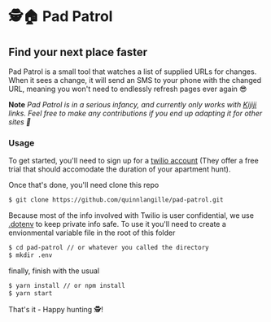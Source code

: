 # 🕵🏠 Pad Patrol

## Find your next place faster

Pad Patrol is a small tool that watches a list of supplied URLs for changes. When it sees a change, it will send an SMS to your phone with the changed URL, meaning you won't need to endlessly refresh pages ever again 😎

**Note** _Pad Patrol is in a serious infancy, and currently only works with [Kijiji](http://www.kijiji.com) links. Feel free to make any contributions if you end up adapting it for other sites 🚀_

### Usage

To get started, you'll need to sign up for a [twilio account](https://www.twilio.com/try-twilio) (They offer a free trial that should accomodate the duration of your apartment hunt).

Once that's done, you'll need clone this repo

```bash
$ git clone https://github.com/quinnlangille/pad-patrol.git
```

Because most of the info involved with Twilio is user confidential, we use [.dotenv](https://github.com/motdotla/dotenv) to keep private info safe. To use it you'll need to create a envionmental variable file in the root of this folder

```bash
$ cd pad-patrol // or whatever you called the directory
$ mkdir .env
```

finally, finish with the usual

```bash
$ yarn install // or npm install
$ yarn start
```

That's it - Happy hunting 🕵!
